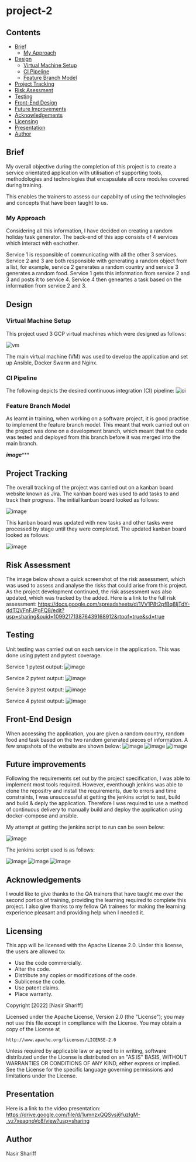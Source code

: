 # project-2

## Contents
*   [Brief](#brief-a-name"brief"a)
    *   [My Approach](#my-approach-a-name"my-approach"a)
*   [Design](#design-a-name"design"a)
    *   [Virtual Machine Setup](#virtual-machine-setup-a-name"virtual-machine-setup"a)
    *   [CI Pipeline](#ci-pipeline-a-name"ci-pipeline"a)
    *   [Feature Branch Model](#feature-branch-model-a-name"feature-branch-model"a)
*   [Project Tracking](#project-tracking-a-name"project-tracking"a)
*   [Risk Asessment](#risk-assessment-a-name"risk-assessment"a)
*   [Testing](#testing-a-name"testing"a)
*   [Front-End Design](#front-end-design-a-name"front-end-design-"a)
*   [Future Improvements](#future-improvements-a-name"future-improvements"a)
*   [Acknowledgements](#acknowledgements-a-name"acknowledgements"a)
*   [Licensing](#licensing-a-name"licensing"a)
*   [Presentation](#presentation-a-name"presentation"a)
*    [Author](#author-a-name"author"a)



## Brief <a name="Brief"></a>

 My overall objective during the completion of this project is to create a service orientated application with utilisation of supporting tools, methodologies and technologies that encapsulate all core modules covered during training.

 This enables the trainers to assess our capabilty of using the technologies and concepts that have been taught to us.


 ### My Approach <a name="My Approach"></a>
 Considering all this information, I have decided on creating a random holiday task generator. 
 The back-end of this app consists of 4 services which interact with eachother.

 Service 1 is responsible of communicating with all the other 3 services. Service 2 and 3 are both responsible with generating a random object from a list, for example, service 2 generates a random country and service 3 generates a random food. Service 1 gets this information from service 2 and 3 and posts it to service 4. Service 4 then geneartes a task based on the information from service 2 and 3.


## Design <a name="Design"></a>

### Virtual Machine Setup <a name="Virtual Machine Setup"></a>

This project used 3 GCP virtual machines which were designed as follows:

![vm](https://user-images.githubusercontent.com/101716216/169696077-318cff1b-8d27-46ea-bbf8-857ceb6260c5.jpg)

The main virtual machine (VM) was used to develop the application and set up Ansible, Docker Swarm and Nginx.



### CI Pipeline <a name="CI Pipeline"></a>

The following depicts the desired continuous integration (CI) pipeline:
![ci](https://user-images.githubusercontent.com/101716216/169697193-1c03f9f1-6040-40f4-966b-f56f7d738e34.jpg)




### Feature Branch Model <a name="Feature Branch Model"></a>

As learnt in training, when working on a software project, it is good practise to implement the feature branch model. This meant that work carried out on the project was done on a development branch, which meant that the code was tested and deployed from this branch before it was merged into the main branch.

*****image********

## Project Tracking <a name="Project Tracking"></a>

The overall tracking of the project was carried out on a kanban board website known as Jira.
The kanban board was used to add tasks to and track their progress. The initial kanban board looked as follows:

![image](https://user-images.githubusercontent.com/101716216/169698171-3c419339-4dd2-4452-9ff7-e1e186e2f030.png)

This kanban board was updated with new tasks and other tasks were processed by stage until they were completed. The updated kanban board looked as follows:

![image](https://user-images.githubusercontent.com/101716216/169698338-877b9431-c90a-4c3f-8478-8f1e018f3983.png)





## Risk Assessment <a name="Risk Assessment"></a>

The image below shows a quick screenshot of the risk assessment, which was used to assess and analyse the risks that could arise from this project. As the project development continued, the risk assessment was also updated, which was tracked by the added. Here is a link to the full risk assessment:
https://docs.google.com/spreadsheets/d/1VV1P8t2pfBq8ljTdY-ddTQVFnFJPgFQ8/edit?usp=sharing&ouid=109921713876439168912&rtpof=true&sd=true

## Testing <a name="Testing"></a>

Unit testing was carried out on each service in the application. This was done using pytest and pytest coverage.

Service 1 pytest output:
![image](https://user-images.githubusercontent.com/101716216/169699388-7d22f195-82f2-44c4-aede-2ecda00c5dd0.png)

Service 2 pytest output:
![image](https://user-images.githubusercontent.com/101716216/169699547-3471ade9-d240-40d4-a800-7537815b3767.png)

Service 3 pytest output:
![image](https://user-images.githubusercontent.com/101716216/169699907-2b315170-be18-4391-8895-03ef8d742807.png)

Service 4 pytest output:
![image](https://user-images.githubusercontent.com/101716216/169699945-2f7f55d0-f4d4-481d-99ab-3fddabdff64e.png)






## Front-End Design <a name="Front-End Design "></a>
When accessing the application, you are given a random country, random food and task based on the two random generated pieces of information. A few snapshots of the website are shown below:
![image](https://user-images.githubusercontent.com/101716216/169700094-7d2043c8-b3a0-4e95-a71d-8cdedbab4d1f.png)
![image](https://user-images.githubusercontent.com/101716216/169700125-737d9d75-7e06-4d7b-97dd-05407a30b2af.png)
![image](https://user-images.githubusercontent.com/101716216/169700158-3c16361a-3215-4bfe-845b-900dfe9d9039.png)





## Future improvements <a name="Future Improvements"></a>

Following the requirements set out by the project specification, I was able to implement most tools required. However, eventhough jenkins was able to clone the repositry and install the requirements, due to errors and time constraints, I was unsuccessful at getting the jenkins script to test, build and build & deply the application. Therefore I was required to use a method of continuous delivery to manually build and deploy the application using docker-compose and ansible.

My attempt at getting the jenkins script to run can be seen below:

![image](https://user-images.githubusercontent.com/101716216/169701389-e6b8c010-f22f-4437-a63c-c8ae51cd1b9d.png)

The jenkins script used is as follows:

![image](https://user-images.githubusercontent.com/101716216/169701542-fafc8ed6-ad27-4683-b79d-e66041a8afa7.png)
![image](https://user-images.githubusercontent.com/101716216/169701560-cf703d86-30ab-4d22-a931-6d8e6200cb05.png)
![image](https://user-images.githubusercontent.com/101716216/169701586-d258f88a-0a83-42f1-ba04-59ccde96cc13.png)


## Acknowledgements <a name="Acknowledgements"></a>

I would like to give thanks to the QA trainers that have taught me over the second portion of training, providing the learning required to complete this project. I also give thanks to my fellow QA trainees for making the learning experience pleasant and providing help when I needed it.

## Licensing <a name="Licensing"></a>
This app will be licensed with the Apache License 2.0. Under this license, the users are allowed to:

* Use the code commercially.
* Alter the code.
* Distribute any copies or modifications of the code.
* Sublicense the code.
* Use patent claims.
* Place warranty.

Copyright [2022] [Nasir Shariff]

Licensed under the Apache License, Version 2.0 (the "License");
you may not use this file except in compliance with the License.
You may obtain a copy of the License at

    http://www.apache.org/licenses/LICENSE-2.0

Unless required by applicable law or agreed to in writing, software
distributed under the License is distributed on an "AS IS" BASIS,
WITHOUT WARRANTIES OR CONDITIONS OF ANY KIND, either express or implied.
See the License for the specific language governing permissions and
limitations under the License.

## Presentation <a name="Presentation"></a>

Here is a link to the video presentation:
https://drive.google.com/file/d/1umnzxQQSvsj6fuzIgM-_vz7xeaqnoVc8/view?usp=sharing



## Author <a name="Author"></a>
Nasir Shariff
